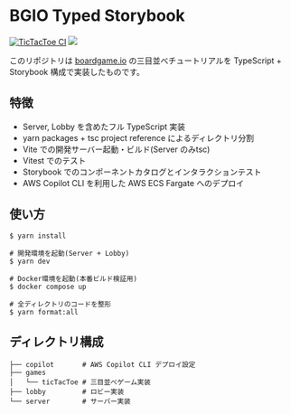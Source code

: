 # BGIO Typed Storybook

[![TicTacToe CI](https://github.com/kokuyouwind/bgio-typed-storybook/actions/workflows/tictactoe_ci.yml/badge.svg)](https://github.com/kokuyouwind/bgio-typed-storybook/actions/workflows/tictactoe_ci.yml)
[![](https://raw.githubusercontent.com/storybookjs/brand/master/badge/badge-storybook.svg)](https://main--638fd3bf1574c1214b46e940.chromatic.com/)

このリポジトリは [boardgame.io](https://boardgame.io/) の三目並べチュートリアルを TypeScript + Storybook 構成で実装したものです。

## 特徴

 * Server, Lobby を含めたフル TypeScript 実装
 * yarn packages + tsc project reference によるディレクトリ分割
 * Vite での開発サーバー起動・ビルド(Server のみtsc)
 * Vitest でのテスト
 * Storybook でのコンポーネントカタログとインタラクションテスト
 * AWS Copilot CLI を利用した AWS ECS Fargate へのデプロイ

## 使い方

```
$ yarn install

# 開発環境を起動(Server + Lobby)
$ yarn dev

# Docker環境を起動(本番ビルド検証用)
$ docker compose up

# 全ディレクトリのコードを整形
$ yarn format:all
```

## ディレクトリ構成

```
├── copilot       # AWS Copilot CLI デプロイ設定
├── games
│   └── ticTacToe # 三目並べゲーム実装
├── lobby         # ロビー実装
└── server        # サーバー実装
```
